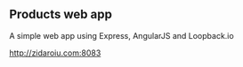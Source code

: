 ## Products web app

A simple web app using Express, AngularJS and Loopback.io 

http://zidaroiu.com:8083